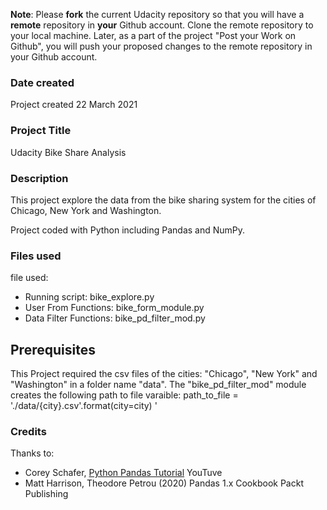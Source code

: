 **Note**: Please **fork** the current Udacity repository so that you will have a **remote** repository in **your** Github account. Clone the remote repository to your local machine. Later, as a part of the project "Post your Work on Github", you will push your proposed changes to the remote repository in your Github account.

### Date created

Project created 22 March 2021

### Project Title

Udacity Bike Share Analysis

### Description

This project explore the data from the bike sharing system for the cities of Chicago, New York and Washington.

Project coded with Python including Pandas and NumPy.

### Files used

file used:

- Running script: bike_explore.py
- User From Functions: bike_form_module.py
- Data Filter Functions: bike_pd_filter_mod.py

## Prerequisites

This Project required the csv files of the cities: "Chicago", "New York" and "Washington" in a folder name "data".
The "bike_pd_filter_mod" module creates the following path to file varaible: path_to_file = './data/{city}.csv'.format(city=city) '

### Credits

Thanks to:

- Corey Schafer, [Python Pandas Tutorial](https://youtu.be/ZyhVh-qRZPA) YouTuve
- Matt Harrison, Theodore Petrou (2020) Pandas 1.x Cookbook Packt Publishing
